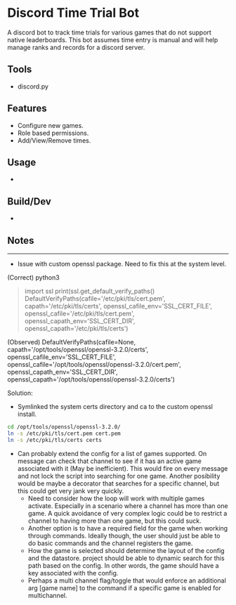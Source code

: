 # Discord Time Trial Bot
A discord bot to track time trials for various games that do not support native leaderboards. This bot assumes time entry is manual and will help manage ranks and records for a discord server.

## Tools
- discord.py

## Features
- Configure new games.
- Role based permissions.
- Add/View/Remove times.

## Usage
- 

## Build/Dev
- 

## Notes
---
* Issue with custom openssl package. Need to fix this at the system level. 

(Correct)
python3
> import ssl
> print(ssl.get_default_verify_paths()
DefaultVerifyPaths(cafile='/etc/pki/tls/cert.pem', capath='/etc/pki/tls/certs', openssl_cafile_env='SSL_CERT_FILE', openssl_cafile='/etc/pki/tls/cert.pem', openssl_capath_env='SSL_CERT_DIR', openssl_capath='/etc/pki/tls/certs')

(Observed)
DefaultVerifyPaths(cafile=None, capath='/opt/tools/openssl/openssl-3.2.0/certs', openssl_cafile_env='SSL_CERT_FILE', openssl_cafile='/opt/tools/openssl/openssl-3.2.0/cert.pem', openssl_capath_env='SSL_CERT_DIR', openssl_capath='/opt/tools/openssl/openssl-3.2.0/certs')

Solution:
- Symlinked the system certs directory and ca to the custom openssl install.
```sh
cd /opt/tools/openssl/openssl-3.2.0/
ln -s /etc/pki/tls/cert.pem cert.pem
ln -s /etc/pki/tls/certs certs
```

- Can probably extend the config for a list of games supported. On message can check that channel to see if it has an active game associated with it (May be inefficient). This would fire on every message and not lock the script into searching for one game. Another posibility would be maybe a decorator that searches for a specific channel, but this could get very jank very quickly.
  - Need to consider how the loop will work with multiple games activate. Especially in a scenario where a channel has more than one game. A quick avoidance of very complex logic could be to restrict a channel to having more than one game, but this could suck.
  - Another option is to have a required field for the game when working through commands. Ideally though, the user should just be able to do basic commands and the channel registers the game. 
  - How the game is selected should determine the layout of the config and the datastore. project should be able to dynamic search for this path based on the config. In other words, the game should have a key associated with the config.
  - Perhaps a multi channel flag/toggle that would enforce an additional arg [game name] to the command if a specific game is enabled for multichannel. 
